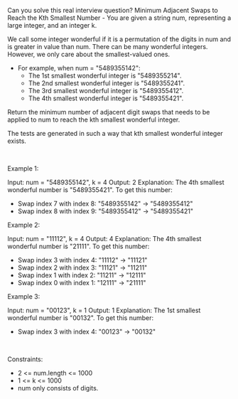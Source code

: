 Can you solve this real interview question? Minimum Adjacent Swaps to Reach the Kth Smallest Number - You are given a string num, representing a large integer, and an integer k.

We call some integer wonderful if it is a permutation of the digits in num and is greater in value than num. There can be many wonderful integers. However, we only care about the smallest-valued ones.

 * For example, when num = "5489355142":
   * The 1st smallest wonderful integer is "5489355214".
   * The 2nd smallest wonderful integer is "5489355241".
   * The 3rd smallest wonderful integer is "5489355412".
   * The 4th smallest wonderful integer is "5489355421".

Return the minimum number of adjacent digit swaps that needs to be applied to num to reach the kth smallest wonderful integer.

The tests are generated in such a way that kth smallest wonderful integer exists.

 

Example 1:


Input: num = "5489355142", k = 4
Output: 2
Explanation: The 4th smallest wonderful number is "5489355421". To get this number:
- Swap index 7 with index 8: "5489355142" -> "5489355412"
- Swap index 8 with index 9: "5489355412" -> "5489355421"


Example 2:


Input: num = "11112", k = 4
Output: 4
Explanation: The 4th smallest wonderful number is "21111". To get this number:
- Swap index 3 with index 4: "11112" -> "11121"
- Swap index 2 with index 3: "11121" -> "11211"
- Swap index 1 with index 2: "11211" -> "12111"
- Swap index 0 with index 1: "12111" -> "21111"


Example 3:


Input: num = "00123", k = 1
Output: 1
Explanation: The 1st smallest wonderful number is "00132". To get this number:
- Swap index 3 with index 4: "00123" -> "00132"


 

Constraints:

 * 2 <= num.length <= 1000
 * 1 <= k <= 1000
 * num only consists of digits.